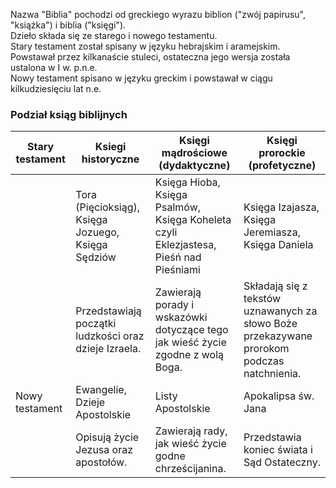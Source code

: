 Nazwa "Biblia" pochodzi od greckiego wyrazu biblion ("zwój papirusu", "książka") i biblia ("księgi").  
Dzieło składa się ze starego i nowego testamentu.  
Stary testament został spisany w języku hebrajskim i aramejskim. Powstawał przez kilkanaście stuleci, ostateczna jego wersja została ustalona w I w. p.n.e.  
Nowy testament spisano w języku greckim i powstawał w ciągu kilkudziesięciu lat n.e.
### Podział ksiąg biblijnych
| Stary testament | Ksiegi historyczne | Księgi mądrościowe (dydaktyczne) | Księgi prorockie (profetyczne) |
| --- | --- | --- | --- |
|  | Tora (Pięcioksiąg), Księga Jozuego, Księga Sędziów | Księga Hioba, Księga Psalmów, Księga Koheleta czyli Eklezjastesa, Pieśń nad Pieśniami | Księga Izajasza, Księga Jeremiasza, Księga Daniela |
|  | Przedstawiają początki ludzkości oraz dzieje Izraela. | Zawierają porady i wskazówki dotyczące tego jak wieść życie zgodne z wolą Boga. | Składają się z tekstów uznawanych za słowo Boże przekazywane prorokom podczas natchnienia. |
| Nowy testament | Ewangelie, Dzieje Apostolskie | Listy Apostolskie | Apokalipsa św. Jana |
|  | Opisują życie Jezusa oraz apostołów. | Zawierają rady, jak wieść życie godne chrześcijanina. | Przedstawia koniec świata i Sąd Ostateczny. |
